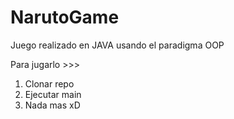# NarutoGame
Juego realizado en JAVA usando el paradigma OOP

Para jugarlo >>>

1) Clonar repo
2) Ejecutar main
3) Nada mas xD
